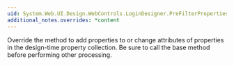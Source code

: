 ```yaml
---
uid: System.Web.UI.Design.WebControls.LoginDesigner.PreFilterProperties(System.Collections.IDictionary)
additional_notes.overrides: *content
---
```


<p>Override the <xref href="System.Web.UI.Design.WebControls.LoginDesigner.PreFilterProperties(System.Collections.IDictionary)"></xref> method to add properties to or change attributes of properties in the design-time property collection. Be sure to call the base method before performing other processing.</p>


